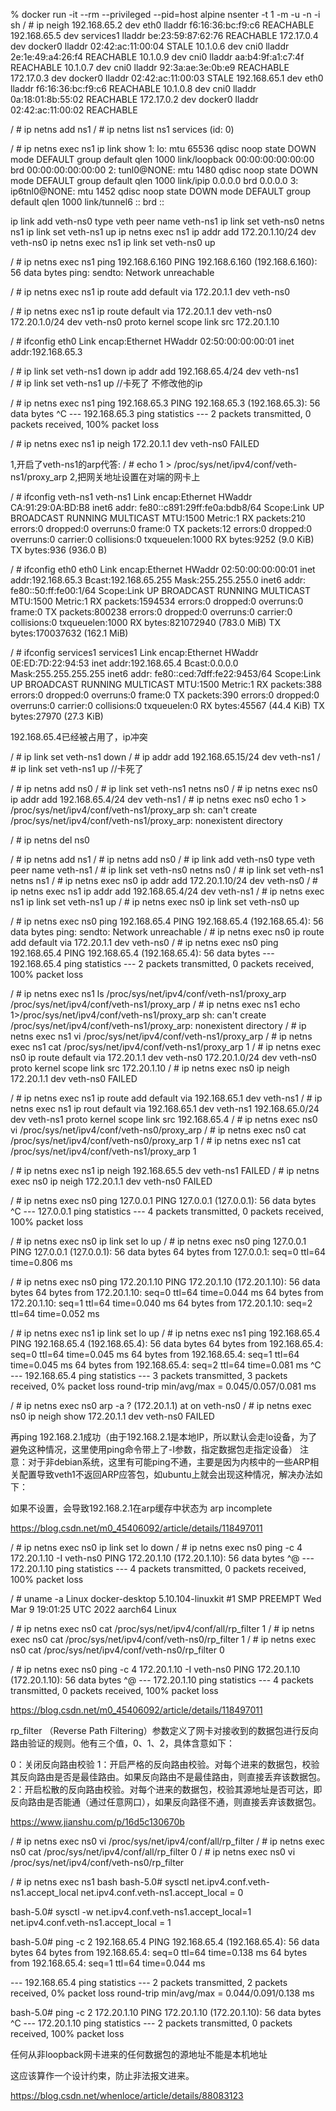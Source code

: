  % docker run -it --rm --privileged --pid=host alpine nsenter -t 1 -m -u -n -i sh
 / # ip neigh
192.168.65.2 dev eth0 lladdr f6:16:36:bc:f9:c6 REACHABLE
192.168.65.5 dev services1 lladdr be:23:59:87:62:76 REACHABLE
172.17.0.4 dev docker0 lladdr 02:42:ac:11:00:04 STALE
10.1.0.6 dev cni0 lladdr 2e:1e:49:a4:26:f4 REACHABLE
10.1.0.9 dev cni0 lladdr aa:b4:9f:a1:c7:4f REACHABLE
10.1.0.7 dev cni0 lladdr 92:3a:ae:3e:0b:e9 REACHABLE
172.17.0.3 dev docker0 lladdr 02:42:ac:11:00:03 STALE
192.168.65.1 dev eth0 lladdr f6:16:36:bc:f9:c6 REACHABLE
10.1.0.8 dev cni0 lladdr 0a:18:01:8b:55:02 REACHABLE
172.17.0.2 dev docker0 lladdr 02:42:ac:11:00:02 REACHABLE


/ # ip netns add ns1
/ # ip netns list
ns1
services (id: 0)

/ # ip netns exec ns1 ip link show
1: lo: <LOOPBACK> mtu 65536 qdisc noop state DOWN mode DEFAULT group default qlen 1000
    link/loopback 00:00:00:00:00:00 brd 00:00:00:00:00:00
2: tunl0@NONE: <NOARP> mtu 1480 qdisc noop state DOWN mode DEFAULT group default qlen 1000
    link/ipip 0.0.0.0 brd 0.0.0.0
3: ip6tnl0@NONE: <NOARP> mtu 1452 qdisc noop state DOWN mode DEFAULT group default qlen 1000
    link/tunnel6 :: brd ::

ip link add  veth-ns0 type veth peer name veth-ns1
ip link set veth-ns0 netns ns1
ip link set veth-ns1 up
ip netns exec ns1 ip addr add 172.20.1.10/24 dev veth-ns0
ip netns exec ns1 ip link set veth-ns0 up

/ # ip netns exec ns1 ping 192.168.6.160
PING 192.168.6.160 (192.168.6.160): 56 data bytes
ping: sendto: Network unreachable

/ # ip netns exec ns1 ip route add default via 172.20.1.1 dev veth-ns0

/ # ip netns exec ns1 ip route
default via 172.20.1.1 dev veth-ns0
172.20.1.0/24 dev veth-ns0 proto kernel scope link src 172.20.1.10

/ # ifconfig
eth0      Link encap:Ethernet  HWaddr 02:50:00:00:00:01
          inet addr:192.168.65.3

/ # ip link set veth-ns1 down
ip addr add 192.168.65.4/24 dev veth-ns1    
/ # ip link set veth-ns1 up //卡死了
不修改他的ip

/ # ip netns exec ns1 ping 192.168.65.3
PING 192.168.65.3 (192.168.65.3): 56 data bytes
^C
--- 192.168.65.3 ping statistics ---
2 packets transmitted, 0 packets received, 100% packet loss

/ # ip netns exec ns1 ip neigh
172.20.1.1 dev veth-ns0  FAILED

1,开启了veth-ns1的arp代答:
/ # echo 1 > /proc/sys/net/ipv4/conf/veth-ns1/proxy_arp
2,把网关地址设置在对端的网卡上


/ # ifconfig veth-ns1
veth-ns1  Link encap:Ethernet  HWaddr CA:91:29:0A:BD:B8
          inet6 addr: fe80::c891:29ff:fe0a:bdb8/64 Scope:Link
          UP BROADCAST RUNNING MULTICAST  MTU:1500  Metric:1
          RX packets:210 errors:0 dropped:0 overruns:0 frame:0
          TX packets:12 errors:0 dropped:0 overruns:0 carrier:0
          collisions:0 txqueuelen:1000
          RX bytes:9252 (9.0 KiB)  TX bytes:936 (936.0 B)

/ # ifconfig eth0
eth0      Link encap:Ethernet  HWaddr 02:50:00:00:00:01
          inet addr:192.168.65.3  Bcast:192.168.65.255  Mask:255.255.255.0
          inet6 addr: fe80::50:ff:fe00:1/64 Scope:Link
          UP BROADCAST RUNNING MULTICAST  MTU:1500  Metric:1
          RX packets:1594534 errors:0 dropped:0 overruns:0 frame:0
          TX packets:800238 errors:0 dropped:0 overruns:0 carrier:0
          collisions:0 txqueuelen:1000
          RX bytes:821072940 (783.0 MiB)  TX bytes:170037632 (162.1 MiB)

/ # ifconfig services1
services1 Link encap:Ethernet  HWaddr 0E:ED:7D:22:94:53
          inet addr:192.168.65.4  Bcast:0.0.0.0  Mask:255.255.255.255
          inet6 addr: fe80::ced:7dff:fe22:9453/64 Scope:Link
          UP BROADCAST RUNNING MULTICAST  MTU:1500  Metric:1
          RX packets:388 errors:0 dropped:0 overruns:0 frame:0
          TX packets:390 errors:0 dropped:0 overruns:0 carrier:0
          collisions:0 txqueuelen:0
          RX bytes:45567 (44.4 KiB)  TX bytes:27970 (27.3 KiB)

192.168.65.4已经被占用了，ip冲突

/ # ip link set veth-ns1 down
/ # ip addr add 192.168.65.15/24 dev veth-ns1
/ # ip link set veth-ns1 up  //卡死了


/ # ip netns add ns0
/ # ip link set veth-ns1 netns ns0 
/ # ip netns exec ns0 ip addr add 192.168.65.4/24 dev veth-ns1
/ # ip netns exec ns0 echo 1 > /proc/sys/net/ipv4/conf/veth-ns1/proxy_arp
sh: can't create /proc/sys/net/ipv4/conf/veth-ns1/proxy_arp: nonexistent directory

/ # ip netns del ns0




/ # ip netns add ns1
/ # ip netns add ns0
/ # ip link add  veth-ns0 type veth peer name veth-ns1
/ # ip link set veth-ns0 netns ns0
/ # ip link set veth-ns1 netns ns1
/ # ip netns exec ns0 ip addr add 172.20.1.10/24 dev veth-ns0
/ # ip netns exec ns1 ip addr add 192.168.65.4/24 dev veth-ns1
/ # ip netns exec ns1 ip link set veth-ns1 up
/ # ip netns exec ns0 ip link set veth-ns0 up

/ # ip netns exec ns0 ping 192.168.65.4
PING 192.168.65.4 (192.168.65.4): 56 data bytes
ping: sendto: Network unreachable
/ # ip netns exec ns0 ip route add default via 172.20.1.1 dev veth-ns0
/ # ip netns exec ns0 ping 192.168.65.4
PING 192.168.65.4 (192.168.65.4): 56 data bytes
--- 192.168.65.4 ping statistics ---
2 packets transmitted, 0 packets received, 100% packet loss

/ #  ip netns exec ns1 ls /proc/sys/net/ipv4/conf/veth-ns1/proxy_arp
/proc/sys/net/ipv4/conf/veth-ns1/proxy_arp
/ # ip netns exec ns1 echo 1>/proc/sys/net/ipv4/conf/veth-ns1/proxy_arp
sh: can't create /proc/sys/net/ipv4/conf/veth-ns1/proxy_arp: nonexistent directory
/ #  ip netns exec ns1 vi /proc/sys/net/ipv4/conf/veth-ns1/proxy_arp
/ # ip netns exec ns1 cat /proc/sys/net/ipv4/conf/veth-ns1/proxy_arp
1
/ # ip netns exec ns0 ip route
default via 172.20.1.1 dev veth-ns0
172.20.1.0/24 dev veth-ns0 proto kernel scope link src 172.20.1.10
/ # ip netns exec ns0 ip neigh
172.20.1.1 dev veth-ns0  FAILED

/ # ip netns exec ns1 ip route add default via 192.168.65.1 dev veth-ns1
/ # ip netns exec ns1 ip rout
default via 192.168.65.1 dev veth-ns1
192.168.65.0/24 dev veth-ns1 proto kernel scope link src 192.168.65.4
/ # ip netns exec ns0 vi /proc/sys/net/ipv4/conf/veth-ns0/proxy_arp
/ # ip netns exec ns0 cat /proc/sys/net/ipv4/conf/veth-ns0/proxy_arp
1
/ # ip netns exec ns1 cat /proc/sys/net/ipv4/conf/veth-ns1/proxy_arp
1

/ #  ip netns exec ns1 ip neigh
192.168.65.5 dev veth-ns1  FAILED
/ #  ip netns exec ns0 ip neigh
172.20.1.1 dev veth-ns0  FAILED


/ # ip netns exec ns0 ping 127.0.0.1
PING 127.0.0.1 (127.0.0.1): 56 data bytes
^C
--- 127.0.0.1 ping statistics ---
4 packets transmitted, 0 packets received, 100% packet loss

/ # ip netns exec ns0 ip link set lo up
/ #  ip netns exec ns0 ping 127.0.0.1
PING 127.0.0.1 (127.0.0.1): 56 data bytes
64 bytes from 127.0.0.1: seq=0 ttl=64 time=0.806 ms

/ #  ip netns exec ns0 ping 172.20.1.10
PING 172.20.1.10 (172.20.1.10): 56 data bytes
64 bytes from 172.20.1.10: seq=0 ttl=64 time=0.044 ms
64 bytes from 172.20.1.10: seq=1 ttl=64 time=0.040 ms
64 bytes from 172.20.1.10: seq=2 ttl=64 time=0.052 ms

/ # ip netns exec ns1 ip link set lo up
/ # ip netns exec ns1 ping 192.168.65.4
PING 192.168.65.4 (192.168.65.4): 56 data bytes
64 bytes from 192.168.65.4: seq=0 ttl=64 time=0.045 ms
64 bytes from 192.168.65.4: seq=1 ttl=64 time=0.045 ms
64 bytes from 192.168.65.4: seq=2 ttl=64 time=0.081 ms
^C
--- 192.168.65.4 ping statistics ---
3 packets transmitted, 3 packets received, 0% packet loss
round-trip min/avg/max = 0.045/0.057/0.081 ms

/ #  ip netns exec ns0 arp -a
? (172.20.1.1) at <incomplete>  on veth-ns0
/ #  ip netns exec ns0 ip neigh show
172.20.1.1 dev veth-ns0  FAILED

再ping 192.168.2.1成功（由于192.168.2.1是本地IP，所以默认会走lo设备，为了避免这种情况，这里使用ping命令带上了-I参数，指定数据包走指定设备）
注意：对于非debian系统，这里有可能ping不通，主要是因为内核中的一些ARP相关配置导致veth1不返回ARP应答包，如ubuntu上就会出现这种情况，解决办法如下：

如果不设置，会导致192.168.2.1在arp缓存中状态为 arp incomplete

https://blog.csdn.net/m0_45406092/article/details/118497011


/ # ip netns exec ns0 ip link set lo down
/ #  ip netns exec ns0 ping -c 4 172.20.1.10 -I veth-ns0
PING 172.20.1.10 (172.20.1.10): 56 data bytes
^@
--- 172.20.1.10 ping statistics ---
4 packets transmitted, 0 packets received, 100% packet loss

/ # uname -a
Linux docker-desktop 5.10.104-linuxkit #1 SMP PREEMPT Wed Mar 9 19:01:25 UTC 2022 aarch64 Linux


/ # ip netns exec ns0 cat /proc/sys/net/ipv4/conf/all/rp_filter
1
/ # ip netns exec ns0 cat /proc/sys/net/ipv4/conf/veth-ns0/rp_filter
1
/ # ip netns exec ns0 cat /proc/sys/net/ipv4/conf/veth-ns0/rp_filter
0

/ #  ip netns exec ns0 ping -c 4 172.20.1.10 -I veth-ns0
PING 172.20.1.10 (172.20.1.10): 56 data bytes
^@
--- 172.20.1.10 ping statistics ---
4 packets transmitted, 0 packets received, 100% packet loss

https://blog.csdn.net/m0_45406092/article/details/118497011



rp_filter （Reverse Path Filtering）参数定义了网卡对接收到的数据包进行反向路由验证的规则。他有三个值，0、1、2，具体含意如下：

0：关闭反向路由校验
1：开启严格的反向路由校验。对每个进来的数据包，校验其反向路由是否是最佳路由。如果反向路由不是最佳路由，则直接丢弃该数据包。
2：开启松散的反向路由校验。对每个进来的数据包，校验其源地址是否可达，即反向路由是否能通（通过任意网口），如果反向路径不通，则直接丢弃该数据包。

https://www.jianshu.com/p/16d5c130670b

/ # ip netns exec ns0 vi /proc/sys/net/ipv4/conf/all/rp_filter
/ # ip netns exec ns0 cat /proc/sys/net/ipv4/conf/all/rp_filter
0
/ # ip netns exec ns0 vi /proc/sys/net/ipv4/conf/veth-ns0/rp_filter

/ # ip netns exec ns1 bash
bash-5.0# sysctl net.ipv4.conf.veth-ns1.accept_local
net.ipv4.conf.veth-ns1.accept_local = 0

bash-5.0# sysctl -w net.ipv4.conf.veth-ns1.accept_local=1
net.ipv4.conf.veth-ns1.accept_local = 1

bash-5.0# ping -c 2 192.168.65.4
PING 192.168.65.4 (192.168.65.4): 56 data bytes
64 bytes from 192.168.65.4: seq=0 ttl=64 time=0.138 ms
64 bytes from 192.168.65.4: seq=1 ttl=64 time=0.044 ms

--- 192.168.65.4 ping statistics ---
2 packets transmitted, 2 packets received, 0% packet loss
round-trip min/avg/max = 0.044/0.091/0.138 ms

bash-5.0# ping -c 2 172.20.1.10
PING 172.20.1.10 (172.20.1.10): 56 data bytes
^C
--- 172.20.1.10 ping statistics ---
2 packets transmitted, 0 packets received, 100% packet loss

任何从非loopback网卡进来的任何数据包的源地址不能是本机地址

这应该算作一个设计约束，防止非法报文进来。

https://blog.csdn.net/whenloce/article/details/88083123
